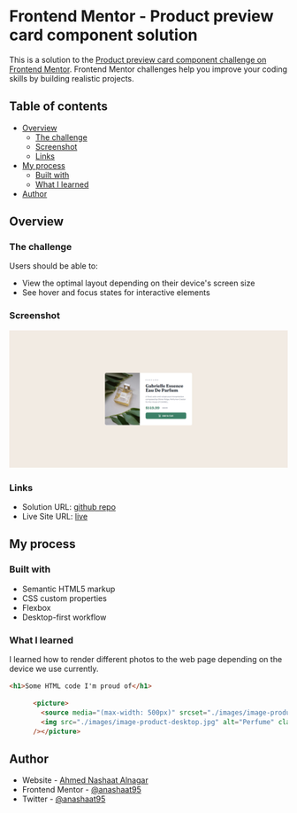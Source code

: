 # Frontend Mentor - Product preview card component solution

This is a solution to the [Product preview card component challenge on Frontend Mentor](https://www.frontendmentor.io/challenges/product-preview-card-component-GO7UmttRfa). Frontend Mentor challenges help you improve your coding skills by building realistic projects. 

## Table of contents

- [Overview](#overview)
  - [The challenge](#the-challenge)
  - [Screenshot](#screenshot)
  - [Links](#links)
- [My process](#my-process)
  - [Built with](#built-with)
  - [What I learned](#what-i-learned)
- [Author](#author)

## Overview

### The challenge

Users should be able to:

- View the optimal layout depending on their device's screen size
- See hover and focus states for interactive elements

### Screenshot

![](./images/screenshot.png)

### Links

- Solution URL: [github repo](https://github.com/anashaat95/Product-Card-Component)
- Live Site URL: [live](https://anashaat95.github.io/Product-Card-Component)

## My process

### Built with

- Semantic HTML5 markup
- CSS custom properties
- Flexbox
- Desktop-first workflow

### What I learned

I learned how to render different photos to the web page depending on the device we use currently.

```html
<h1>Some HTML code I'm proud of</h1>
```
```html
      <picture>
        <source media="(max-width: 500px)" srcset="./images/image-product-mobile.jpg" />
        <img src="./images/image-product-desktop.jpg" alt="Perfume" class="product--photo"
      /></picture>
```

## Author

- Website - [Ahmed Nashaat Alnagar](https://www.linkedin.com/in/anashaat95/)
- Frontend Mentor - [@anashaat95](https://www.frontendmentor.io/profile/anashaat95)
- Twitter - [@anashaat95](https://www.twitter.com/anashaat95)
